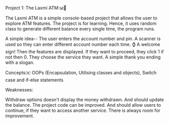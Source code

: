 Project 1: The Laxmi ATM:🕉️🏧

The Laxmi ATM is a simple console-based project that allows the user to explore ATM features. The project is for learning. Hence, it uses random class to generate different balance every single time, the program runs.

A simple idea-- The user enters the account number and pin. A scanner is used so they can enter different account number each time. ⌚ A welcome sign! Then the features are displayed. If they want to proceed, they click 1 if not then 0. They choose the service they want. A simple thank you ending with a slogan.

Concepts✉️ OOPs (Encapsulation, Utilising classes and objects), Switch case and if-else statements

Weaknesses:

Withdraw options doesn't display the money withdrawn. And should update the balance.
The project code can be improved. And should allow users to continue, if they want to access another service.
There is always room for improvement.
